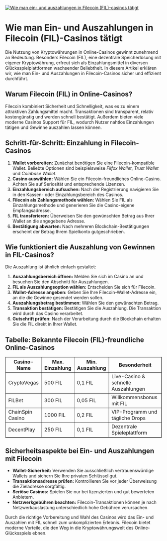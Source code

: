 [![Wie man ein- und auszahlungen in Filecoin (FIL)-casinos tätigt](https://123-caf.pages.dev/gitsignup.png)](https://vrmoo.ru/Bt82HjjY)

<h1>Wie man Ein- und Auszahlungen in Filecoin (FIL)-Casinos tätigt</h1>  <p>Die Nutzung von Kryptowährungen in Online-Casinos gewinnt zunehmend an Bedeutung. Besonders Filecoin (FIL), eine dezentrale Speicherlösung mit eigener Kryptowährung, erfreut sich als Einzahlungsmittel in diversen Glücksspielplattformen wachsender Beliebtheit. In diesem Artikel erklären wir, wie man Ein- und Auszahlungen in Filecoin-Casinos sicher und effizient durchführt.</p>  <h2>Warum Filecoin (FIL) in Online-Casinos?</h2>  <p>Filecoin kombiniert Sicherheit und Schnelligkeit, was es zu einem attraktiven Zahlungsmittel macht. Transaktionen sind transparent, relativ kostengünstig und werden schnell bestätigt. Außerdem bieten viele moderne Casinos Support für FIL, wodurch Nutzer nahtlos Einzahlungen tätigen und Gewinne auszahlen lassen können.</p>  <h2>Schritt-für-Schritt: Einzahlung in Filecoin-Casinos</h2>  <ol>   <li><strong>Wallet vorbereiten:</strong> Zunächst benötigen Sie eine Filecoin-kompatible Wallet. Beliebte Optionen sind beispielsweise <em>Filfox Wallet</em>, <em>Trust Wallet</em> und <em>Coinbase Wallet</em>.</li>   <li><strong>Casino auswählen:</strong> Wählen Sie ein Filecoin-freundliches Online-Casino. Achten Sie auf Seriosität und entsprechende Lizenzen.</li>   <li><strong>Einzahlungsbereich aufsuchen:</strong> Nach der Registrierung navigieren Sie in den Kassen- oder Einzahlungsbereich des Casinos.</li>   <li><strong>Filecoin als Zahlungsmethode wählen:</strong> Wählen Sie FIL als Einzahlungsmethode und generieren Sie die Casino-eigene Empfangsadresse.</li>   <li><strong>FIL transferieren:</strong> Überweisen Sie den gewünschten Betrag aus Ihrer Wallet an die angegebene Adresse.</li>   <li><strong>Bestätigung abwarten:</strong> Nach mehreren Blockchain-Bestätigungen erscheint der Betrag Ihrem Spielkonto gutgeschrieben.</li> </ol>  <h2>Wie funktioniert die Auszahlung von Gewinnen in FIL-Casinos?</h2>  <p>Die Auszahlung ist ähnlich einfach gestaltet:</p>  <ol>   <li><strong>Auszahlungsbereich öffnen:</strong> Melden Sie sich im Casino an und besuchen Sie den Abschnitt für Auszahlungen.</li>   <li><strong>FIL als Auszahlungsoption wählen:</strong> Entscheiden Sie sich für Filecoin.</li>   <li><strong>Wallet-Adresse angeben:</strong> Geben Sie Ihre Filecoin-Wallet-Adresse ein, an die die Gewinne gesendet werden sollen.</li>   <li><strong>Auszahlungsbetrag bestimmen:</strong> Wählen Sie den gewünschten Betrag.</li>   <li><strong>Transaktion bestätigen:</strong> Bestätigen Sie die Auszahlung. Die Transaktion wird durch das Casino verarbeitet.</li>   <li><strong>Gutschrift prüfen:</strong> Nach der Verarbeitung durch die Blockchain erhalten Sie die FIL direkt in Ihrer Wallet.</li> </ol>  <h2>Tabelle: Bekannte Filecoin (FIL)-freundliche Online-Casinos</h2>  <table border="1" cellpadding="6" cellspacing="0">   <thead>     <tr>       <th>Casino-Name</th>       <th>Max. Einzahlung</th>       <th>Min. Auszahlung</th>       <th>Besonderheit</th>     </tr>   </thead>   <tbody>     <tr>       <td>CryptoVegas</td>       <td>500 FIL</td>       <td>0,1 FIL</td>       <td>Live-Casino & schnelle Auszahlungen</td>     </tr>     <tr>       <td>FILBet</td>       <td>300 FIL</td>       <td>0,05 FIL</td>       <td>Willkommensbonus mit FIL</td>     </tr>     <tr>       <td>ChainSpin Casino</td>       <td>1000 FIL</td>       <td>0,2 FIL</td>       <td>VIP-Programm und tägliche Drops</td>     </tr>     <tr>       <td>DecentPlay</td>       <td>250 FIL</td>       <td>0,1 FIL</td>       <td>Dezentrale Spieleplattform</td>     </tr>   </tbody> </table>  <h2>Sicherheitsaspekte bei Ein- und Auszahlungen mit Filecoin</h2>  <ul>   <li><strong>Wallet-Sicherheit:</strong> Verwenden Sie ausschließlich vertrauenswürdige Wallets und sichern Sie Ihre privaten Schlüssel gut.</li>   <li><strong>Transaktionsadresse prüfen:</strong> Kontrollieren Sie vor jeder Überweisung die Zieladresse sorgfältig.</li>   <li><strong>Seriöse Casinos:</strong> Spielen Sie nur bei lizenzierten und gut bewerteten Anbietern.</li>   <li><strong>Netzwerkgebühren beachten:</strong> Filecoin-Transaktionen können je nach Netzwerkauslastung unterschiedlich hohe Gebühren verursachen.</li> </ul>  <p>Durch die richtige Vorbereitung und Wahl des Casinos wird das Ein- und Auszahlen mit FIL schnell zum unkomplizierten Erlebnis. Filecoin bietet moderne Vorteile, die den Weg in die Kryptowährungswelt des Online-Glücksspiels ebnen.</p>